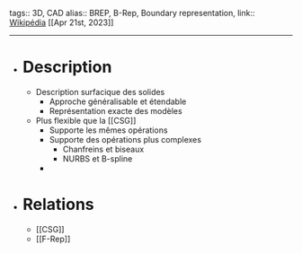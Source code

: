 tags:: 3D, CAD
alias:: BREP, B-Rep, Boundary representation,
link:: [Wikipédia](https://en.wikipedia.org/wiki/Boundary_representation)
[[Apr 21st, 2023]]
***

- # Description
	- Description surfacique des solides
		- Approche généralisable et étendable
		- Représentation exacte des modèles
	- Plus flexible que la [[CSG]]
		- Supporte les mêmes opérations
		- Supporte des opérations plus complexes
			- Chanfreins et biseaux
			- NURBS et B-spline
		-
- # Relations
	- [[CSG]]
	- [[F-Rep]]